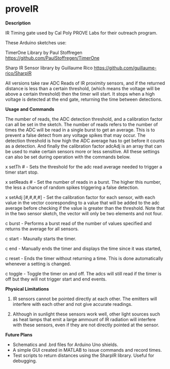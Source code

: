 # proveIR

<b> Description </b>

IR Timing gate used by Cal Poly PROVE Labs for their outreach program.

These Arduino sketches use:

TimerOne Library by Paul Stoffregen
https://github.com/PaulStoffregen/TimerOne

Sharp IR Sensor library by Guillaume Rico
https://github.com/guillaume-rico/SharpIR

All versions take raw ADC Reads of IR proximity sensors, and if the returned distance is less than a certain threshold, (which means the voltage will be above a certain threshold) then the timer will start. It stops when a high voltage is detected at the end gate, returning the time between detections.

<b> Usage and Commands </b>

The number of reads, the ADC detection threshold, and a calibration factor can all be set in the sketch. The number of reads refers to the number of times the ADC will be read in a single burst to get an average. This is to prevent a false detect from any voltage spikes that may occur. The detection threshold is how high the ADC average has to get before it counts as a detection. And finally the calibration factor adcAdj is an array that can be used to make certain sensors more or less sensitive. All these settings can also be set during operation with the commands below.

x setTh # - Sets the threshold for the adc read average needed to trigger a timer start stop.

x setReads # - Set the number of reads in a burst. The higher this number, the less a chance of random spikes triggering a false detection.

x setAdj [#,#,#,#] - Set the calibration factor for each sensor, with each value in the vector cooresponding to a value that will be added to the adc average before checking if the value is greater than the threshold. Note that in the two sensor sketch, the vector will only be two elements and not four.

c burst - Performs a burst read of the number of values specified and returns the average for all sensors.

c start - Maunally starts the timer.

c end - Manually ends the timer and displays the time since it was started,

c reset - Ends the timer without returning a time. This is done automatically whenever a setting is changed.

c toggle - Toggle the timer on and off. The adcs will still read if the timer is off but they will not trigger start and end events.

<b> Physical Limitations </b>

1. IR sensors cannot be pointed directly at each other. The emitters will interfere with each other and not give accurate readings.

2. Although in sunlight these sensors work well, other light sources such as heat lamps that emit a large ammount of IR radiation will interfere with these sensors, even if they are not directly pointed at the sensor.

<b> Future Plans </b>

- Schematics and .brd files for Arduino Uno shields.
- A simple GUI created in MATLAB to issue commands and record times.
- Test scripts to return distances using the SharpIR library. Useful for debugging.
